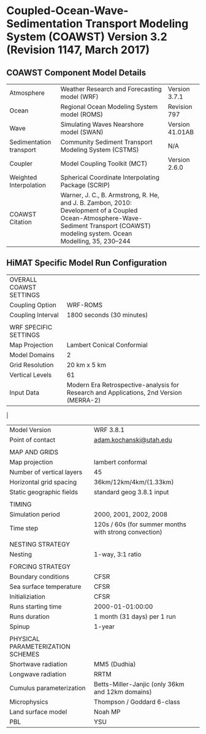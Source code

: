 # Coupled-Ocean-Wave-Sedimentation Transport Modeling System (COAWST) Version 3.2 (Revision 1147, March 2017)

## COAWST Component Model Details 

| | | |
|:-----|:-----|:-----|
| Atmosphere | Weather Research and Forecasting model (WRF) | Version 3.7.1 |
| Ocean | Regional Ocean Modeling System model (ROMS) | Revision 797 |
| Wave | Simulating Waves Nearshore model (SWAN) | Version 41.01AB|
| Sedimentation transport | Community Sediment Transport Modeling System (CSTMS) | N/A |
| Coupler | Model Coupling Toolkit (MCT) | Version 2.6.0 |
| Weighted Interpolation | Spherical Coordinate Interpolating Package (SCRIP) |
| COAWST Citation | Warner, J. C., B. Armstrong, R. He, and J. B. Zambon, 2010: Development of a Coupled Ocean-Atmosphere-Wave-Sediment Transport (COAWST) modeling system. Ocean Modelling, 35, 230–244 | |

## HiMAT Specific Model Run Configuration

| | | |
|:-----|:-----|:-----|
| OVERALL COAWST SETTINGS | |
| Coupling Option | WRF-ROMS | |
| Coupling Interval | 1800 seconds (30 minutes) | 
| | | 
| WRF SPECIFIC SETTINGS | |
| Map Projection | Lambert Conical Conformial | |
| Model Domains | 2 |
| Grid Resolution | 20 km x 5 km | |
| Vertical Levels | 61 | |
| Input Data | Modern Era Retrospective-analysis for Research and Applications, 2nd Version (MERRA-2) | | 
| 



| | | 
|:-----|:-----|
|Model Version|WRF 3.8.1|
|Point of contact |adam.kochanski@utah.edu|
| | |
| MAP AND GRIDS | |
| Map projection | lambert conformal |
| Number of vertical layers | 45  |
| Horizontal grid spacing | 36km/12km/4km/(1.33km) |
| Static geographic fields | standard geog 3.8.1 input |
| | |
| TIMING | |
| Simulation period | 2000, 2001, 2002, 2008 |
| Time step | 120s / 60s (for summer months with strong convection) |
| | |
| NESTING STRATEGY |  | 
| Nesting | 1-way, 3:1 ratio  |
| | |
| FORCING STRATEGY | |
| Boundary conditions | CFSR |
| Sea surface temperature | CFSR  |
| Initializiation | CFSR | 
| Runs starting time | 2000-01-01:00:00 |
| Runs duration | 1 month (31 days) per 1 run | 
| Spinup | 1-year  |
| | |
| PHYSICAL PARAMETERIZATION SCHEMES | | 
| Shortwave radiation | MM5 (Dudhia)  |
| Longwave radiation | RRTM  |
| Cumulus parameterization | Betts-Miller-Janjic (only 36km and 12km domains) |
| Microphysics | Thompson / Goddard 6-class  | 
| Land surface model | Noah MP  | 
| PBL | YSU  |
